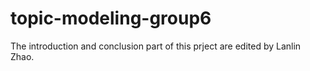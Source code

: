 # topic-modeling-group6

The introduction and conclusion part of this prject are edited by Lanlin Zhao.
